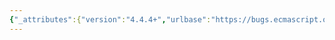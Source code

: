 ```yaml
---
{"_attributes":{"version":"4.4.4+","urlbase":"https://bugs.ecmascript.org/","maintainer":"dherman@mozilla.com"},"bug":{"bug_id":4343,"creation_ts":"2015-04-29 10:12:00 -0700","short_desc":"13.1.8, 14.1.20 Evaluation: Evaluate FunctionDeclaration in 13.1.8","delta_ts":"2015-10-02 13:14:03 -0700","product":"Draft for 6th Edition","component":"technical issue","version":"Rev 38: April 14, 2015 Final Draft","rep_platform":"All","op_sys":"All","bug_status":"RESOLVED","resolution":"FIXED","priority":"Normal","bug_severity":"normal","everconfirmed":true,"reporter":{"uid":"andrebargull","name":"André Bargull"},"assigned_to":{"uid":"allen","name":"Allen Wirfs-Brock"},"long_desc":[{"commentid":14345,"comment_count":0,"who":{"uid":"andrebargull","name":"André Bargull"},"bug_when":"2015-04-29 10:12:40 -0700","thetext":"13.1.8 Runtime Semantics: Evaluation\n14.1.20 Runtime Semantics: Evaluation\n\n\n14.1.20 is never evaluated because 13.1.8 always returns NormalCompletion(undefined)."},{"commentid":14365,"comment_count":1,"who":{"uid":"allen","name":"Allen Wirfs-Brock"},"bug_when":"2015-04-29 17:48:30 -0700","thetext":"fixed in rev39 publication draft\n\n13.1.8 needs to evaluate FunctionDeclaration in order to enable the alternative semantics specified in B.3.3"}]}}
---
```

